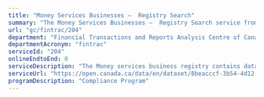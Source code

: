 ```yaml
---
title: "Money Services Businesses –  Registry Search"
summary: "The Money Services Businesses –  Registry Search service from Financial Transactions and Reports Analysis Centre of Canada is not available end-to-end online, according to the GC Service Inventory."
url: "gc/fintrac/204"
department: "Financial Transactions and Reports Analysis Centre of Canada"
departmentAcronym: "fintrac"
serviceId: "204"
onlineEndtoEnd: 0
serviceDescription: "The Money services business registry contains data about registered individuals or entities engaged in the business of any of the following: foreign exchange dealing; remitting or transmitting funds by any means or through any person, entity or electronic funds transfer network; or issuing or redeeming money orders, traveller's cheques or other similar negotiable instruments except for cheques payable to a named person or entity."
serviceUrl: "https://open.canada.ca/data/en/dataset/8beacccf-3b54-4d12-9cf7-24e2ada90a83"
programDescription: "Compliance Program"
---
```

